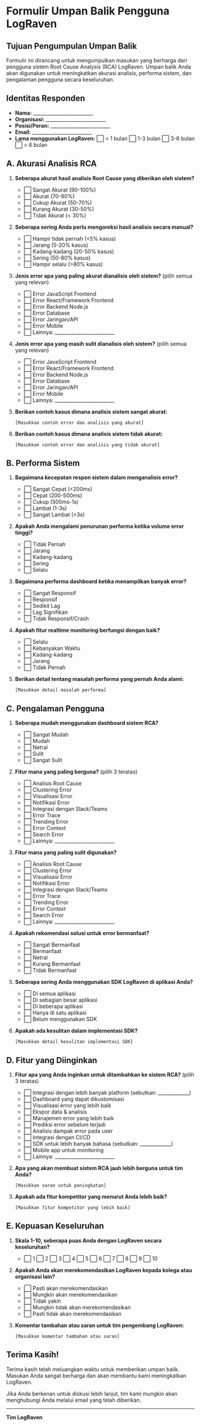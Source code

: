 # Formulir Umpan Balik Pengguna LogRaven

## Tujuan Pengumpulan Umpan Balik

Formulir ini dirancang untuk mengumpulkan masukan yang berharga dari pengguna sistem Root Cause Analysis (RCA) LogRaven. Umpan balik Anda akan digunakan untuk meningkatkan akurasi analisis, performa sistem, dan pengalaman pengguna secara keseluruhan.

## Identitas Responden

- **Nama:** _________________________
- **Organisasi:** _________________________
- **Posisi/Peran:** _________________________
- **Email:** _________________________
- **Lama menggunakan LogRaven:** ⬜ < 1 bulan ⬜ 1-3 bulan ⬜ 3-6 bulan ⬜ > 6 bulan

## A. Akurasi Analisis RCA

1. **Seberapa akurat hasil analisis Root Cause yang diberikan oleh sistem?**
   - ⬜ Sangat Akurat (90-100%)
   - ⬜ Akurat (70-90%)
   - ⬜ Cukup Akurat (50-70%)
   - ⬜ Kurang Akurat (30-50%)
   - ⬜ Tidak Akurat (< 30%)

2. **Seberapa sering Anda perlu mengoreksi hasil analisis secara manual?**
   - ⬜ Hampir tidak pernah (<5% kasus)
   - ⬜ Jarang (5-20% kasus)
   - ⬜ Kadang-kadang (20-50% kasus)
   - ⬜ Sering (50-80% kasus)
   - ⬜ Hampir selalu (>80% kasus)

3. **Jenis error apa yang paling akurat dianalisis oleh sistem?** (pilih semua yang relevan)
   - ⬜ Error JavaScript Frontend
   - ⬜ Error React/Framework Frontend
   - ⬜ Error Backend Node.js
   - ⬜ Error Database
   - ⬜ Error Jaringan/API
   - ⬜ Error Mobile
   - ⬜ Lainnya: _________________________

4. **Jenis error apa yang masih sulit dianalisis oleh sistem?** (pilih semua yang relevan)
   - ⬜ Error JavaScript Frontend
   - ⬜ Error React/Framework Frontend
   - ⬜ Error Backend Node.js
   - ⬜ Error Database
   - ⬜ Error Jaringan/API
   - ⬜ Error Mobile
   - ⬜ Lainnya: _________________________

5. **Berikan contoh kasus dimana analisis sistem sangat akurat:**
   ```
   [Masukkan contoh error dan analisis yang akurat]
   ```

6. **Berikan contoh kasus dimana analisis sistem tidak akurat:**
   ```
   [Masukkan contoh error dan analisis yang tidak akurat]
   ```

## B. Performa Sistem

1. **Bagaimana kecepatan respon sistem dalam menganalisis error?**
   - ⬜ Sangat Cepat (<200ms)
   - ⬜ Cepat (200-500ms)
   - ⬜ Cukup (500ms-1s)
   - ⬜ Lambat (1-3s)
   - ⬜ Sangat Lambat (>3s)

2. **Apakah Anda mengalami penurunan performa ketika volume error tinggi?**
   - ⬜ Tidak Pernah
   - ⬜ Jarang
   - ⬜ Kadang-kadang
   - ⬜ Sering
   - ⬜ Selalu

3. **Bagaimana performa dashboard ketika menampilkan banyak error?**
   - ⬜ Sangat Responsif
   - ⬜ Responsif
   - ⬜ Sedikit Lag
   - ⬜ Lag Signifikan
   - ⬜ Tidak Responsif/Crash

4. **Apakah fitur realtime monitoring berfungsi dengan baik?**
   - ⬜ Selalu
   - ⬜ Kebanyakan Waktu
   - ⬜ Kadang-kadang
   - ⬜ Jarang
   - ⬜ Tidak Pernah

5. **Berikan detail tentang masalah performa yang pernah Anda alami:**
   ```
   [Masukkan detail masalah performa]
   ```

## C. Pengalaman Pengguna

1. **Seberapa mudah menggunakan dashboard sistem RCA?**
   - ⬜ Sangat Mudah
   - ⬜ Mudah
   - ⬜ Netral
   - ⬜ Sulit
   - ⬜ Sangat Sulit

2. **Fitur mana yang paling berguna?** (pilih 3 teratas)
   - ⬜ Analisis Root Cause
   - ⬜ Clustering Error
   - ⬜ Visualisasi Error
   - ⬜ Notifikasi Error
   - ⬜ Integrasi dengan Slack/Teams
   - ⬜ Error Trace
   - ⬜ Trending Error
   - ⬜ Error Context
   - ⬜ Search Error
   - ⬜ Lainnya: _________________________

3. **Fitur mana yang paling sulit digunakan?**
   - ⬜ Analisis Root Cause
   - ⬜ Clustering Error
   - ⬜ Visualisasi Error
   - ⬜ Notifikasi Error
   - ⬜ Integrasi dengan Slack/Teams
   - ⬜ Error Trace
   - ⬜ Trending Error
   - ⬜ Error Context
   - ⬜ Search Error
   - ⬜ Lainnya: _________________________

4. **Apakah rekomendasi solusi untuk error bermanfaat?**
   - ⬜ Sangat Bermanfaat
   - ⬜ Bermanfaat
   - ⬜ Netral
   - ⬜ Kurang Bermanfaat
   - ⬜ Tidak Bermanfaat

5. **Seberapa sering Anda menggunakan SDK LogRaven di aplikasi Anda?**
   - ⬜ Di semua aplikasi
   - ⬜ Di sebagian besar aplikasi
   - ⬜ Di beberapa aplikasi
   - ⬜ Hanya di satu aplikasi
   - ⬜ Belum menggunakan SDK

6. **Apakah ada kesulitan dalam implementasi SDK?**
   ```
   [Masukkan detail kesulitan implementasi SDK]
   ```

## D. Fitur yang Diinginkan

1. **Fitur apa yang Anda inginkan untuk ditambahkan ke sistem RCA?** (pilih 3 teratas)
   - ⬜ Integrasi dengan lebih banyak platform (sebutkan: _____________)
   - ⬜ Dashboard yang dapat dikustomisasi
   - ⬜ Visualisasi error yang lebih baik
   - ⬜ Ekspor data & analisis
   - ⬜ Manajemen error yang lebih baik
   - ⬜ Prediksi error sebelum terjadi
   - ⬜ Analisis dampak error pada user
   - ⬜ Integrasi dengan CI/CD
   - ⬜ SDK untuk lebih banyak bahasa (sebutkan: _____________)
   - ⬜ Mobile app untuk monitoring
   - ⬜ Lainnya: _________________________

2. **Apa yang akan membuat sistem RCA jauh lebih berguna untuk tim Anda?**
   ```
   [Masukkan saran untuk peningkatan]
   ```

3. **Apakah ada fitur kompetitor yang menurut Anda lebih baik?**
   ```
   [Masukkan fitur kompetitor yang lebih baik]
   ```

## E. Kepuasan Keseluruhan

1. **Skala 1-10, seberapa puas Anda dengan LogRaven secara keseluruhan?**
   - ⬜ 1 ⬜ 2 ⬜ 3 ⬜ 4 ⬜ 5 ⬜ 6 ⬜ 7 ⬜ 8 ⬜ 9 ⬜ 10

2. **Apakah Anda akan merekomendasikan LogRaven kepada kolega atau organisasi lain?**
   - ⬜ Pasti akan merekomendasikan
   - ⬜ Mungkin akan merekomendasikan
   - ⬜ Tidak yakin
   - ⬜ Mungkin tidak akan merekomendasikan
   - ⬜ Pasti tidak akan merekomendasikan

3. **Komentar tambahan atau saran untuk tim pengembang LogRaven:**
   ```
   [Masukkan komentar tambahan atau saran]
   ```

## Terima Kasih!

Terima kasih telah meluangkan waktu untuk memberikan umpan balik. Masukan Anda sangat berharga dan akan membantu kami meningkatkan LogRaven.

Jika Anda berkenan untuk diskusi lebih lanjut, tim kami mungkin akan menghubungi Anda melalui email yang telah diberikan.

---

**Tim LogRaven** 